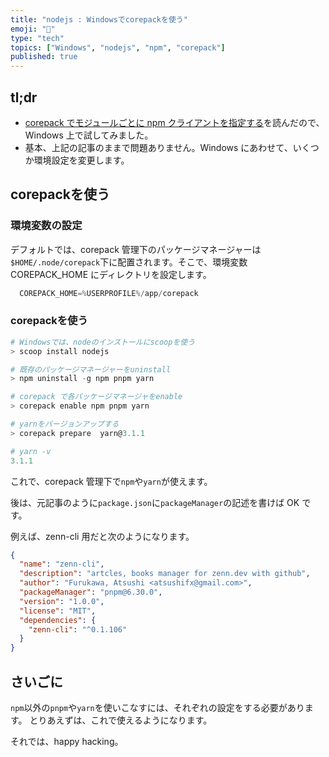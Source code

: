 ```yaml
---
title: "nodejs : Windowsでcorepackを使う"
emoji: "💭"
type: "tech"
topics: ["Windows", "nodejs", "npm", "corepack"]
published: true
---
```


## tl;dr

- [corepack でモジュールごとに npm クライアントを指定する](https://zenn.dev/mizchi/articles/use-corepack)を読んだので、Windows 上で試してみました。
- 基本、上記の記事のままで問題ありません。Windows にあわせて、いくつか環境設定を変更します。

## corepackを使う

### 環境変数の設定

デフォルトでは、corepack 管理下のパッケージマネージャーは`$HOME/.node/corepack`下に配置されます。そこで、環境変数 COREPACK_HOME にディレクトリを設定します。

``` powershell
  COREPACK_HOME=%USERPROFILE%/app/corepack
```

### corepackを使う

``` powershell
# Windowsでは、nodeのインストールにscoopを使う
> scoop install nodejs

# 既存のパッケージマネージャーをuninstall
> npm uninstall -g npm pnpm yarn

# corepack で各パッケージマネージャをenable
> corepack enable npm pnpm yarn

# yarnをバージョンアップする
> corepack prepare  yarn@3.1.1

# yarn -v
3.1.1
```

これで、corepack 管理下で`npm`や`yarn`が使えます。

後は、元記事のように`package.json`に`packageManager`の記述を書けば OK です。

例えば、zenn-cli 用だと次のようになります。

``` package.json
{
  "name": "zenn-cli",
  "description": "artcles, books manager for zenn.dev with github",
  "author": "Furukawa, Atsushi <atsushifx@gmail.com>",
  "packageManager": "pnpm@6.30.0",
  "version": "1.0.0",
  "license": "MIT",
  "dependencies": {
    "zenn-cli": "^0.1.106"
  }
}
```

## さいごに

`npm`以外の`pnpm`や`yarn`を使いこなすには、それぞれの設定をする必要があります。
とりあえずは、これで使えるようになります。

それでは、happy hacking。
